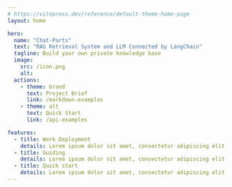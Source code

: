 ```yaml
---
# https://vitepress.dev/reference/default-theme-home-page
layout: home

hero:
  name: "Chat-Parts"
  text: "RAG Retrieval System and LLM Connected by LangChain"
  tagline: Build your own private knowledge base
  image: 
    src: /icon.png
    alt: 
  actions:
    - theme: brand
      text: Project Brief
      link: /markdown-examples
    - theme: alt
      text: Quick Start
      link: /api-examples

features:
  - title: Work Deployment
    details: Lorem ipsum dolor sit amet, consectetur adipiscing elit
  - title: Guiding
    details: Lorem ipsum dolor sit amet, consectetur adipiscing elit
  - title: Quick start
    details: Lorem ipsum dolor sit amet, consectetur adipiscing elit
---
```


